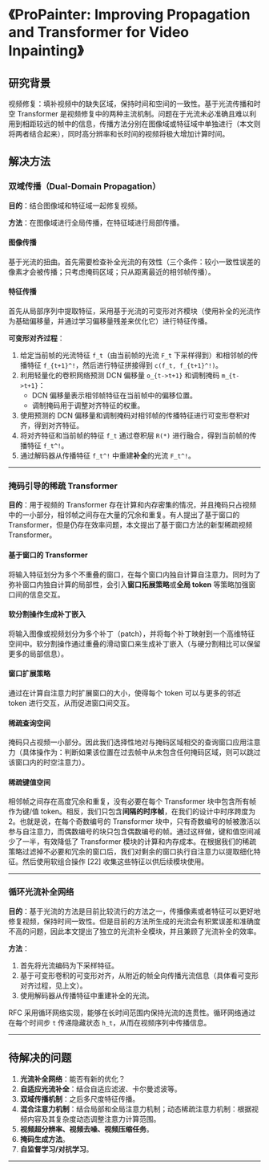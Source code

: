 # 《ProPainter: Improving Propagation and Transformer for Video Inpainting》

## 研究背景

视频修复：填补视频中的缺失区域，保持时间和空间的一致性。基于光流传播和时空 Transformer 是视频修复中的两种主流机制。问题在于光流未必准确且难以利用到相距较远的帧中的信息，传播方法分别在图像域或特征域中单独进行（本文则将两者结合起来），同时高分辨率和长时间的视频将极大增加计算时间。

## 解决方法

### 双域传播（Dual-Domain Propagation）

**目的**：结合图像域和特征域一起修复视频。

**方法**：在图像域进行全局传播，在特征域进行局部传播。

#### 图像传播
基于光流的扭曲。首先需要检查补全光流的有效性（三个条件：较小一致性误差的像素才会被传播；只考虑掩码区域；只从距离最近的相邻帧传播）。

#### 特征传播
首先从局部序列中提取特征，采用基于光流的可变形对齐模块（使用补全的光流作为基础偏移量，并通过学习偏移量残差来优化它）进行特征传播。

**可变形对齐过程**：
1. 给定当前帧的光流特征 `f_t`（由当前帧的光流 `F_t` 下采样得到）和相邻帧的传播特征 `f_{t+1}^!`，然后进行特征拼接得到 `c(f_t, f_{t+1}^!)`。
2. 利用轻量化的卷积网络预测 DCN 偏移量 `o_{t->t+1}` 和调制掩码 `m_{t->t+1}`：
   - DCN 偏移量表示相邻帧特征在当前帧中的偏移位置。
   - 调制掩码用于调整对齐特征的权重。
3. 使用预测的 DCN 偏移量和调制掩码对相邻帧的传播特征进行可变形卷积对齐，得到对齐特征。
4. 将对齐特征和当前帧的特征 `f_t` 通过卷积层 `R(*)` 进行融合，得到当前帧的传播特征 `f_t^!`。
5. 通过解码器从传播特征 `f_t^!` 中重建**补全**的光流 `F_t^!`。

---

### 掩码引导的稀疏 Transformer

**目的**：用于视频的 Transformer 存在计算和内存密集的情况，并且掩码只占视频中的一小部分，相邻帧之间存在大量的冗余和重复。有人提出了基于窗口的 Transformer，但是仍存在效率问题，本文提出了基于窗口方法的新型稀疏视频 Transformer。

#### 基于窗口的 Transformer
将输入特征划分为多个不重叠的窗口，在每个窗口内独自计算自注意力。同时为了弥补窗口内独自计算的局部性，会引入**窗口拓展策略**或**全局 token** 等策略加强窗口间的信息交互。

#### 软分割操作生成补丁嵌入
将输入图像或视频划分为多个补丁（patch），并将每个补丁映射到一个高维特征空间中。软分割操作通过重叠的滑动窗口来生成补丁嵌入（与硬分割相比可以保留更多的局部信息）。

#### 窗口扩展策略
通过在计算自注意力时扩展窗口的大小，使得每个 token 可以与更多的邻近 token 进行交互，从而促进窗口间交互。

#### 稀疏查询空间
掩码只占视频一小部分。因此我们选择性地对与掩码区域相交的查询窗口应用注意力（具体操作为：判断如果该位置在过去帧中从未包含任何掩码区域，则可以跳过该窗口内的时空注意力）。

#### 稀疏键值空间
相邻帧之间存在高度冗余和重复，没有必要在每个 Transformer 块中包含所有帧作为键/值 token。相反，我们只包含**间隔的时序帧**，在我们的设计中时序跨度为 2。也就是说，在每个奇数编号的 Transformer 块中，只有奇数编号的帧被激活以参与自注意力，而偶数编号的块只包含偶数编号的帧。通过这样做，键和值空间减少了一半，有效降低了 Transformer 模块的计算和内存成本。在根据我们的稀疏策略过滤掉不必要和冗余的窗口后，我们对剩余的窗口执行自注意力以提取细化特征。然后使用软组合操作 [22] 收集这些特征以供后续模块使用。

---

### 循环光流补全网络

**目的**：基于光流的方法是目前比较流行的方法之一，传播像素或者特征可以更好地修复视频，保持时间一致性。但是目前的方法所生成的光流会有积累误差和准确度不高的问题，因此本文提出了独立的光流补全模块，并且兼顾了光流补全的效率。

**方法**：
1. 首先将光流编码为下采样特征。
2. 基于可变形卷积的可变形对齐，从附近的帧全向传播光流信息（具体看可变形对齐过程，见上文）。
3. 使用解码器从传播特征中重建补全的光流。

RFC 采用循环网络实现，能够在长时间范围内保持光流的连贯性。循环网络通过在每个时间步 `t` 传递隐藏状态 `h_t`，从而在视频序列中传播信息。

---

## 待解决的问题

1. **光流补全网络**：能否有新的优化？
2. **自适应光流补全**：结合自适应滤波、卡尔曼滤波等。
3. **双域传播机制**：之后多尺度特征传播。
4. **混合注意力机制**：结合局部和全局注意力机制；动态稀疏注意力机制：根据视频内容及其复杂度动态调整注意力计算范围。
5. **视频超分辨率、视频去噪、视频压缩任务**。
6. **掩码生成方法**。
7. **自监督学习/对抗学习**。

---
